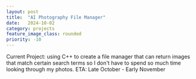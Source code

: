 ```yaml
---
layout: post
title:  "AI Photography File Manager"
date:   2024-10-02
category: projects
feature_image_class: rounded
priority: -10
---
```


Current Project: using C++ to create a file manager that can return images that match certain search terms so I don't have to spend so much time looking through my photos.
ETA: Late October - Early November